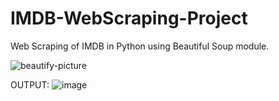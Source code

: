 # IMDB-WebScraping-Project
Web Scraping of IMDB in Python using Beautiful Soup module.

![beautify-picture](https://user-images.githubusercontent.com/113206478/206972873-a6e068fb-d4a0-4580-93d3-da4e83244234.png)

OUTPUT:
![image](https://user-images.githubusercontent.com/113206478/206973014-97ecd62d-4ec4-40e4-afae-4b9c8a2da63d.png)

